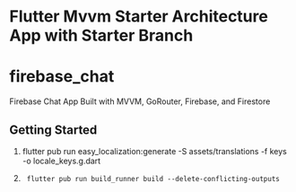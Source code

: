 # Flutter Mvvm Starter Architecture App with Starter Branch

# firebase_chat

Firebase Chat App Built with MVVM, GoRouter, Firebase, and Firestore


## Getting Started

1.   flutter pub run easy_localization:generate -S assets/translations -f keys -o locale_keys.g.dart

2.      flutter pub run build_runner build --delete-conflicting-outputs
